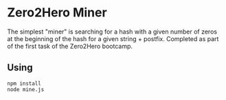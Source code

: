 # Zero2Hero Miner

The simplest "miner" is searching for a hash with a given number of zeros at the beginning of the hash for a given string + postfix.
Completed as part of the first task of the Zero2Hero bootcamp.

## Using

```
npm install
node mine.js
```